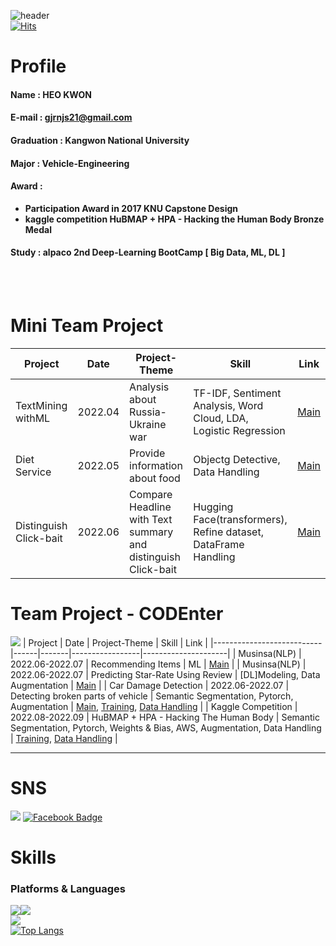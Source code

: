 <!--
**heokwon/heokwon** is a ✨ _special_ ✨ repository because its `README.md` (this file) appears on your GitHub profile.

Here are some ideas to get you started:

- 🔭 I’m currently working on ...
- 🌱 I’m currently learning ...
- 👯 I’m looking to collaborate on ...
- 🤔 I’m looking for help with ...
- 💬 Ask me about ...
- 📫 How to reach me: ...
- 😄 Pronouns: ...
- ⚡ Fun fact: ...
-->
![header](https://capsule-render.vercel.app/api?type=waving&color=timeGradient&height=200&section=header&text=HeoKwon%20Github&fontSize=90)
<br>[![Hits](https://hits.seeyoufarm.com/api/count/incr/badge.svg?url=https%3A%2F%2Fgithub.com%2Fheokwon%2Fhit-counter&count_bg=%23141414&title_bg=%237828CA&icon=hey.svg&icon_color=%23F0F0F0&title=visitors&edge_flat=false)](https://hits.seeyoufarm.com)
# Profile
#### **Name** : HEO KWON
#### **E-mail** : gjrnjs21@gmail.com
#### **Graduation** : Kangwon National University
#### **Major** : Vehicle-Engineering
#### **Award** : 
- **Participation Award in 2017 KNU Capstone Design**   
- **kaggle competition HuBMAP + HPA - Hacking the Human Body Bronze Medal**
#### **Study** : alpaco 2nd Deep-Learning BootCamp [ Big Data, ML, DL ]
<br><br>
# Mini Team Project
| Project  | Date | Project-Theme | Skill | Link |
|---------------------------|------|-------|-----------------|---------------------|
| TextMining withML | 2022.04 | Analysis about Russia-Ukraine war | TF-IDF, Sentiment Analysis, Word Cloud, LDA, Logistic Regression | [Main](https://github.com/heokwon/TextMining_withML.git) |
| Diet Service | 2022.05 | Provide information about food | Objectg Detective, Data Handling | [Main](https://github.com/heokwon/DietService-ObjectDetection.git) |
| Distinguish Click-bait | 2022.06 | Compare Headline with Text summary and distinguish Click-bait | Hugging Face(transformers), Refine dataset, DataFrame Handling | [Main](https://github.com/heokwon/Distinguish_Click-bait.git) |
# Team Project - CODEnter
<a href="https://vintage-settee-4e4.notion.site/CODEnter-a97cd4c7b9694816a444f814b29170ca"><img src="https://img.shields.io/badge/NOTION-383838?style=flat-square&logo=NOTION&logoColor=white"/></a>
| Project  | Date | Project-Theme | Skill | Link |
|---------------------------|------|-------|-----------------|---------------------|
| Musinsa(NLP) | 2022.06-2022.07 | Recommending Items | ML | [Main](https://github.com/heokwon/NLP-MUSINCA.git) |
| Musinsa(NLP) | 2022.06-2022.07 | Predicting Star-Rate Using Review | [DL]Modeling, Data Augmentation | [Main](https://github.com/heokwon/NLP-MUSINCA.git) |
| Car Damage Detection | 2022.06-2022.07 | Detecting broken parts of vehicle | Semantic Segmentation, Pytorch, Augmentation | [Main](https://github.com/heokwon/CodeEnter_DeepLabv3FineTuning.git), [Training](https://github.com/heokwon/CarDamageDetection_DeepLabV3.git), [Data Handling](https://github.com/heokwon/CarDamageDetection_DataHandling.git) |
| Kaggle Competition | 2022.08-2022.09 | HuBMAP + HPA - Hacking The Human Body | Semantic Segmentation, Pytorch, Weights & Bias, AWS, Augmentation, Data Handling | [Training](https://github.com/heokwon/Training-for-Competiton.git), [Data Handling](https://github.com/heokwon/Data-Handling-for-Competiton.git) |

<hr>

# SNS
<a href="https://www.instagram.com/hukkwon/"><img src="https://img.shields.io/badge/Instagram-B00DD8?style=flat-       square&logo=Instagram&logoColor=white"/></a>
[![Facebook Badge](https://img.shields.io/badge/facebook-1877f2?style=flat-square&logo=facebook&logoColor=white&link=https://www.facebook.com/heo.kwon.3)](https://www.facebook.com/heo.kwon.3)

# Skills
### Platforms & Languages
<img src="https://img.shields.io/badge/Google Colab-F9AB00?style=for-the-badge&logo=Google Colab&logoColor=white"><img src="https://img.shields.io/badge/VS Code-007ACC?style=for-the-badge&logo=Visual Studio Code&logoColor=white">
<br><img src="https://img.shields.io/badge/Python-3776AB?style=for-the-badge&logo=Python&logoColor=white">
<br>[![Top Langs](https://github-readme-stats.vercel.app/api/top-langs/?username=heokwon)](https://github.com/heokwon/github-readme-stats)

